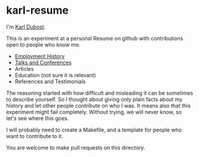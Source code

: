 karl-resume
===========

I'm [Karl Dubost](http://www.la-grange.net/karl/).

This is an experiment at a personal Resume on github with contributions open to people who know me.

* [Employment History](https://github.com/karlcow/karl-resume/blob/master/employment.md)
* [Talks and Conferences](https://github.com/karlcow/karl-resume/blob/master/conferences.md)
* Articles
* Education (not sure it is relevant)
* References and Testimonials

The reasoning started with how difficult and misleading it can be sometimes to describe yourself. So I thought about giving only plain facts about my history and let other people contribute on who I was. It means also that this experiment might fail completely. Without trying, we will never know, so let's see where this goes.

I will probably need to create a Makefile, and a template for people who want to contribute to it.

You are welcome to make pull requests on this directory.